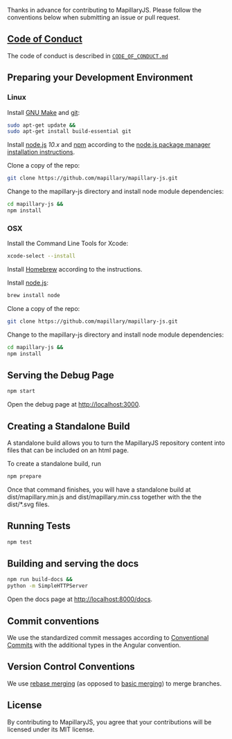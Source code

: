 Thanks in advance for contributing to MapillaryJS. Please follow the conventions below when submitting an issue or pull request.

## [Code of Conduct](https://code.facebook.com/codeofconduct)

The code of conduct is described in [`CODE_OF_CONDUCT.md`](CODE_OF_CONDUCT.md)

## Preparing your Development Environment

### Linux

Install [GNU Make](http://www.gnu.org/software/make/) and [git](https://git-scm.com/):
```bash
sudo apt-get update &&
sudo apt-get install build-essential git
```

Install [node.js](https://nodejs.org/) _10.x_ and [npm](https://www.npmjs.com/) according to the [node.js package manager installation instructions](https://nodejs.org/en/download/package-manager/).

Clone a copy of the repo:
```bash
git clone https://github.com/mapillary/mapillary-js.git
```

Change to the mapillary-js directory and install node module dependencies:
```bash
cd mapillary-js &&
npm install
```

### OSX

Install the Command Line Tools for Xcode:

```bash
xcode-select --install
```

Install [Homebrew](http://brew.sh/) according to the instructions.

Install [node.js](https://nodejs.org/):
```bash
brew install node
```

Clone a copy of the repo:
```bash
git clone https://github.com/mapillary/mapillary-js.git
```

Change to the mapillary-js directory and install node module dependencies:
```bash
cd mapillary-js &&
npm install
```

## Serving the Debug Page

```bash
npm start
```

Open the debug page at [http://localhost:3000](http://localhost:3000).

## Creating a Standalone Build

A standalone build allows you to turn the MapillaryJS repository content into files that can be included on an html page.

To create a standalone build, run

```bash
npm prepare
```

Once that command finishes, you will have a standalone build at dist/mapillary.min.js and dist/mapillary.min.css together with the the dist/*.svg files.

## Running Tests

```bash
npm test
```

## Building and serving the docs

```bash
npm run build-docs &&
python -m SimpleHTTPServer
````

Open the docs page at [http://localhost:8000/docs](http://localhost:8000/docs).

## Commit conventions

We use the standardized commit messages according to [Conventional Commits](https://conventionalcommits.org/) with the additional types in the Angular convention.

## Version Control Conventions

We use [rebase merging](https://git-scm.com/book/en/v2/Git-Branching-Rebasing) (as opposed to [basic merging](https://git-scm.com/book/en/v2/Git-Branching-Basic-Branching-and-Merging#Basic-Merging)) to merge branches.

## License

By contributing to MapillaryJS, you agree that your contributions will be licensed under its MIT license.

